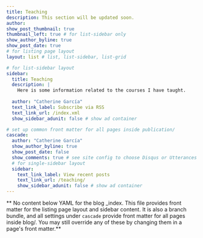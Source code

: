 ```yaml
---
title: Teaching
description: This section will be updated soon.
author:
show_post_thumbnail: true
thumbnail_left: true # for list-sidebar only
show_author_byline: true
show_post_date: true
# for listing page layout
layout: list # list, list-sidebar, list-grid

# for list-sidebar layout
sidebar: 
  title: Teaching
  description: |
    Here is some information related to the courses I have taught.
    
  author: "Catherine García"
  text_link_label: Subscribe via RSS
  text_link_url: /index.xml
  show_sidebar_adunit: false # show ad container

# set up common front matter for all pages inside publication/
cascade:
  author: "Catherine García"
  show_author_byline: true
  show_post_date: false
  show_comments: true # see site config to choose Disqus or Utterances
  # for single-sidebar layout
  sidebar:
    text_link_label: View recent posts
    text_link_url: /teaching/
    show_sidebar_adunit: false # show ad container
---
```


** No content below YAML for the blog _index. This file provides front matter for the listing page layout and sidebar content. It is also a branch bundle, and all settings under `cascade` provide front matter for all pages inside blog/. You may still override any of these by changing them in a page's front matter.**